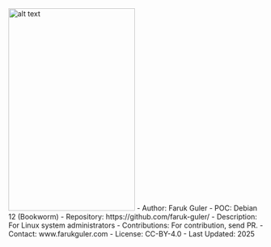 <img src="https://cdn.britannica.com/99/124299-050-4B4D509F/Linus-Torvalds-2012.jpg" alt="alt text" width="250" height="400">
- Author: Faruk Guler
- POC: Debian 12 (Bookworm)
- Repository: https://github.com/faruk-guler/
- Description: For Linux system administrators
- Contributions: For contribution, send PR.
- Contact: www.farukguler.com
- License: CC-BY-4.0
- Last Updated: 2025
